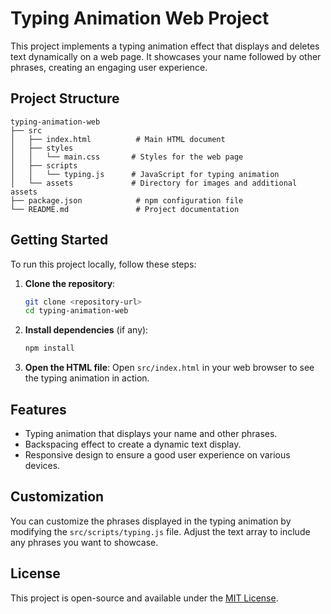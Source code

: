 # Typing Animation Web Project

This project implements a typing animation effect that displays and deletes text dynamically on a web page. It showcases your name followed by other phrases, creating an engaging user experience.

## Project Structure

```
typing-animation-web
├── src
│   ├── index.html          # Main HTML document
│   ├── styles
│   │   └── main.css       # Styles for the web page
│   ├── scripts
│   │   └── typing.js      # JavaScript for typing animation
│   └── assets             # Directory for images and additional assets
├── package.json            # npm configuration file
└── README.md               # Project documentation
```

## Getting Started

To run this project locally, follow these steps:

1. **Clone the repository**:
   ```bash
   git clone <repository-url>
   cd typing-animation-web
   ```

2. **Install dependencies** (if any):
   ```bash
   npm install
   ```

3. **Open the HTML file**:
   Open `src/index.html` in your web browser to see the typing animation in action.

## Features

- Typing animation that displays your name and other phrases.
- Backspacing effect to create a dynamic text display.
- Responsive design to ensure a good user experience on various devices.

## Customization

You can customize the phrases displayed in the typing animation by modifying the `src/scripts/typing.js` file. Adjust the text array to include any phrases you want to showcase.

## License

This project is open-source and available under the [MIT License](LICENSE).